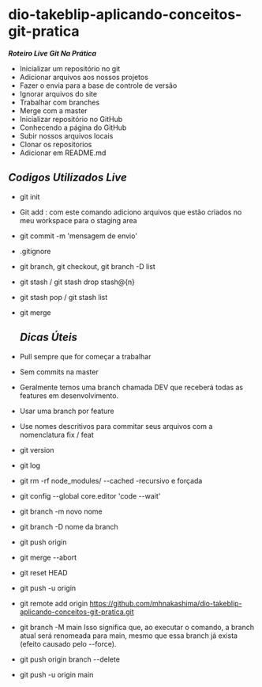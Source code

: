 # dio-takeblip-aplicando-conceitos-git-pratica

  _**Roteiro Live Git Na Prática**_
  
* Inicializar um repositório no git
* Adicionar arquivos aos nossos projetos
* Fazer o envia para a base de controle de versão
* Ignorar arquivos do site
* Trabalhar com branches
* Merge com a master
* Inicializar repositório no GitHub
* Conhecendo a página do GitHub
* Subir nossos arquivos locais
* Clonar os repositorios
* Adicionar em README.md

_**<h2>Codigos Utilizados Live</h2>**_

* git init

* Git add <nome do arquivo>: com este comando adiciono arquivos 
que estão criados no meu workspace para o staging area

* git commit -m 'mensagem de envio'

* .gitignore

* git branch, git checkout, git branch -D list

* git stash / git stash drop stash@{n}

* git stash pop / git stash list

* git merge 
  
  _<h2>Dicas Úteis</h2>_

* Pull sempre que for começar a trabalhar
* Sem commits na master
* Geralmente temos uma branch chamada DEV que receberá todas as features em desenvolvimento.
* Usar uma branch por feature
* Use nomes descritivos para commitar seus arquivos com a nomenclatura fix / feat

* git version

- git log

- git rm -rf node_modules/ --cached
-recursivo e forçada

- git config --global core.editor 'code --wait'

- git branch -m novo nome

- git branch -D nome da branch

- git push origin <nome da branch>

- git merge --abort

- git reset HEAD

- git push -u origin

- git remote add origin https://github.com/mhnakashima/dio-takeblip-aplicando-conceitos-git-pratica.git

- git branch -M main
Isso significa que, ao executar o comando, a branch atual será renomeada para main, mesmo que essa branch já exista (efeito causado pelo --force).

- git push origin branch --delete

- git push -u origin main
